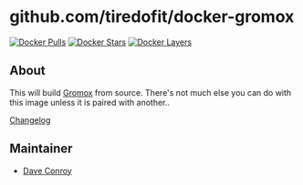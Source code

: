 # github.com/tiredofit/docker-gromox

[![Docker Pulls](https://img.shields.io/docker/pulls/tiredofit/gromox.svg)](https://hub.docker.com/r/tiredofit/gromox)
[![Docker Stars](https://img.shields.io/docker/stars/tiredofit/gromox.svg)](https://hub.docker.com/r/tiredofit/gromox)
[![Docker Layers](https://images.microbadger.com/badges/image/tiredofit/gromox.svg)](https://microbadger.com/images/tiredofit/gromox)

## About

This will build [Gromox](https://grommunio.com/) from source. There's not much else you can do with this image unless it is paired with another..

[Changelog](CHANGELOG.md)

## Maintainer

- [Dave Conroy](https://github.com/tiredofit)
